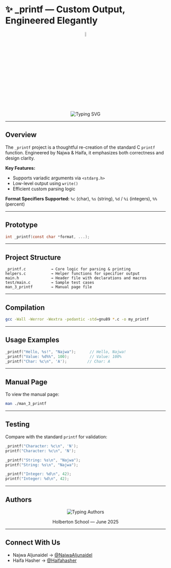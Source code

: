 # ✨ \_printf — Custom Output, Engineered Elegantly

<p align="center">
  <img src="https://upload.wikimedia.org/wikipedia/commons/thumb/1/18/C_Programming_Language.svg/1200px-C_Programming_Language.svg.png" width="6%">
</p>

<p align="center">
  <img src="https://readme-typing-svg.herokuapp.com?center=true&size=26&duration=3000&pause=1000&color=36BCF7&width=500&lines=Welcome+to+printf+function+lesson;printf+gets+personal+—+powered+by+Najwa+%26+Haifa" alt="Typing SVG" />
</p>

---

## Overview

The <code>\_printf</code> project is a thoughtful re-creation of the standard C <code>printf</code> function. Engineered by Najwa & Haifa, it emphasizes both correctness and design clarity.

**Key Features:**

* Supports variadic arguments via <code>\<stdarg.h></code>
* Low-level output using <code>write()</code>
* Efficient custom parsing logic

**Format Specifiers Supported:** <code>%c</code> (char), <code>%s</code> (string), <code>%d</code> / <code>%i</code> (integers), <code>%%</code> (percent)

---

## Prototype

```c
int _printf(const char *format, ...);
```

---

## Project Structure

```text
_printf.c           → Core logic for parsing & printing
helpers.c           → Helper functions for specifier output
main.h              → Header file with declarations and macros
test/main.c         → Sample test cases
man_3_printf        → Manual page file
```

---

## Compilation

```bash
gcc -Wall -Werror -Wextra -pedantic -std=gnu89 *.c -o my_printf
```

---

## Usage Examples

```c
_printf("Hello, %s!", "Najwa");      // Hello, Najwa!
_printf("Value: %d%%", 100);         // Value: 100%
_printf("Char: %c\n", 'A');         // Char: A
```

---

## Manual Page

To view the manual page:

```bash
man ./man_3_printf
```

---

## Testing

Compare with the standard <code>printf</code> for validation:

```c
_printf("Character: %c\n", 'N');
printf("Character: %c\n", 'N');

_printf("String: %s\n", "Najwa");
printf("String: %s\n", "Najwa");

_printf("Integer: %d\n", 42);
printf("Integer: %d\n", 42);
```

---

## Authors

<p align="center">
  <img src="https://readme-typing-svg.herokuapp.com?center=true&size=20&duration=4000&pause=1000&color=36BCF7&width=410&lines=Crafted+by+Najwa+%26+Haifa+with+clarity+%26+code" alt="Typing Authors" />
</p>

<p align="center">Holberton School — June 2025</p>

---

## Connect With Us

* Najwa Aljunaidel → [@NajwaAljunaidel](https://github.com/NajwaAljunaidel)
* Haifa Hasher → [@Haifahasher](https://github.com/Haifahasher)

